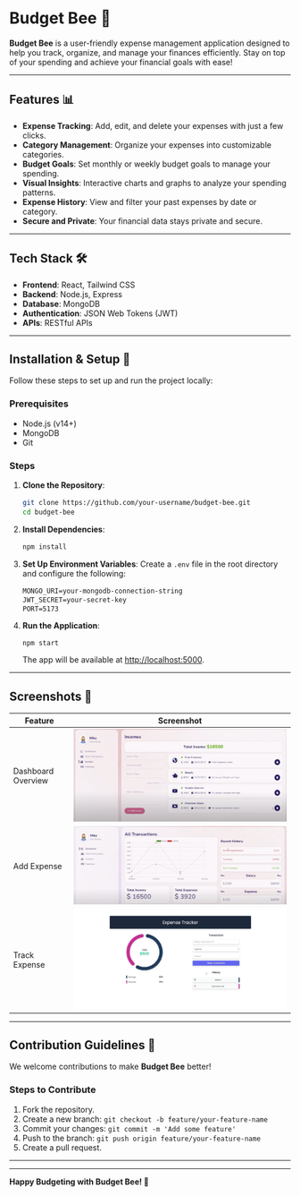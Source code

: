 # Budget Bee 🐝

**Budget Bee** is a user-friendly expense management application designed to help you track, organize, and manage your finances efficiently. Stay on top of your spending and achieve your financial goals with ease! 

---

## Features 📊

- **Expense Tracking**: Add, edit, and delete your expenses with just a few clicks.
- **Category Management**: Organize your expenses into customizable categories.
- **Budget Goals**: Set monthly or weekly budget goals to manage your spending.
- **Visual Insights**: Interactive charts and graphs to analyze your spending patterns.
- **Expense History**: View and filter your past expenses by date or category.
- **Secure and Private**: Your financial data stays private and secure.

---

## Tech Stack 🛠️

- **Frontend**: React, Tailwind CSS
- **Backend**: Node.js, Express
- **Database**: MongoDB
- **Authentication**: JSON Web Tokens (JWT)
- **APIs**: RESTful APIs

---

## Installation & Setup 📖

Follow these steps to set up and run the project locally:

### Prerequisites 
- Node.js (v14+)
- MongoDB
- Git

### Steps
1. **Clone the Repository**:
   ```bash
   git clone https://github.com/your-username/budget-bee.git
   cd budget-bee
   ```

2. **Install Dependencies**:
   ```bash
   npm install
   ```

3. **Set Up Environment Variables**:
   Create a `.env` file in the root directory and configure the following:
   ```env
   MONGO_URI=your-mongodb-connection-string
   JWT_SECRET=your-secret-key
   PORT=5173
   ```

4. **Run the Application**:
   ```bash
   npm start
   ```
   The app will be available at [http://localhost:5000](http://localhost:5000).

---

## Screenshots 🎨

| Feature            | Screenshot                                    |
| ------------------ | --------------------------------------------- |
| Dashboard Overview | ![Dashboard](./frontend/public/1.png)     |
| Add Expense        | ![Add Expense](./frontend/public/2.png) |
| Track Expense        | ![View Expense](./frontend/public/3.png) |

---

## Contribution Guidelines 🤝

We welcome contributions to make **Budget Bee** better! 

### Steps to Contribute
1. Fork the repository.
2. Create a new branch: `git checkout -b feature/your-feature-name`
3. Commit your changes: `git commit -m 'Add some feature'`
4. Push to the branch: `git push origin feature/your-feature-name`
5. Create a pull request.

---
  
--- 
 
**Happy Budgeting with Budget Bee! 🐝**
